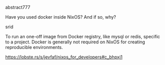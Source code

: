 abstract777

Have you used docker inside NixOS? And if so, why?

srid

To run an one-off image from Docker registry, like mysql or redis, specific to a project. Docker is generally not required on NixOS for creating reproducible environments.

https://lobste.rs/s/jevfaf/nixos_for_developers#c_bhpxj1
